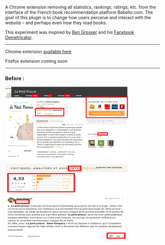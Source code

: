 A Chrome extension removing all statistics, rankings, ratings, etc. from the interface of the French book recommendation platform Babelio.com. The goal of this plugin is to change how users perceive and interact with the website – and perhaps even how they read books.

This experiment was inspired by [Ben Grosser](https://bengrosser.com/) and his [Facebook Demetricator](https://chromewebstore.google.com/detail/facebook-demetricator/dbkgglbefgkimiadfjmgnkjmaoahephg).

---------

Chrome extension [available here](https://chromewebstore.google.com/detail/babelio-demetricator/naflkjcclkkaallpfpkokchcgjclifag?hl=fr&pli=1)

Firefox extension coming soon


---------

### Before :
<img src="assets/images/Before.png" alt="Before" width="400"/>
<img src="assets/images/Before2.png" alt="Before" width="400"/>


<!-- ### After :
<img src="assets/images/After.png" alt="After" width="400"/> -->